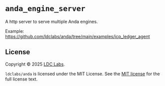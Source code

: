 # `anda_engine_server`

A http server to serve multiple Anda engines.

Example: https://github.com/ldclabs/anda/tree/main/examples/icp_ledger_agent

## License
Copyright © 2025 [LDC Labs](https://github.com/ldclabs).

`ldclabs/anda` is licensed under the MIT License. See the [MIT license][license] for the full license text.

[license]: ./../LICENSE-MIT
